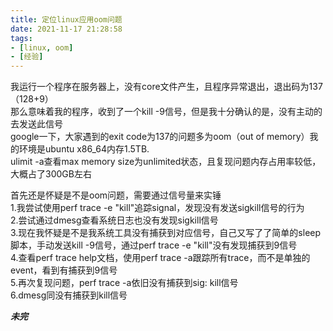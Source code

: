 ```yaml
---
title: 定位linux应用oom问题
date: 2021-11-17 21:28:58
tags:
- [linux, oom]
- [经验]
---
```


我运行一个程序在服务器上，没有core文件产生，且程序异常退出，退出码为137（128+9）   
那么意味着我的程序，收到了一个kill -9信号，但是我十分确认的是，没有主动的去发送此信号    
google一下，大家遇到的exit code为137的问题多为oom（out of memory）我的环境是ubuntu x86_64内存1.5TB.    
ulimit -a查看max memory size为unlimited状态，且复现问题内存占用率较低，大概占了300GB左右    

首先还是怀疑是不是oom问题，需要通过信号量来实锤    
1.我尝试使用perf trace -e "kill"追踪signal，发现没有发送sigkill信号的行为    
2.尝试通过dmesg查看系统日志也没有发现sigkill信号    
3.现在我怀疑是不是我系统工具没有捕获到对应信号，自己又写了了简单的sleep脚本，手动发送kill -9信号，通过perf trace -e "kill"没有发现捕获到9信号    
4.查看perf trace help文档，使用perf trace -a跟踪所有trace，而不是单独的event，看到有捕获到9信号    
5.再次复现问题，perf trace -a依旧没有捕获到sig: kill信号    
6.dmesg同没有捕获到kill信号    

***未完***
